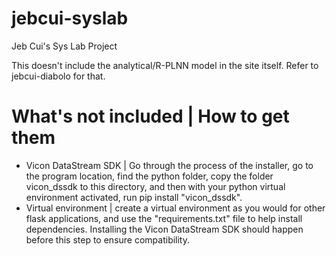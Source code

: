 # jebcui-syslab
Jeb Cui's Sys Lab Project

This doesn't include the analytical/R-PLNN model in the site itself. Refer to jebcui-diabolo for that.

# What's not included | How to get them

- Vicon DataStream SDK | 
	Go through the process of the installer, go to the program location, find the python folder, copy the folder vicon_dssdk to this directory, and then with your python virtual environment activated, run pip install "vicon_dssdk".
- Virtual environment | create a virtual environment as you would for other flask applications, and use the "requirements.txt" file to help install dependencies. Installing the Vicon DataStream SDK should happen before this step to ensure compatibility.